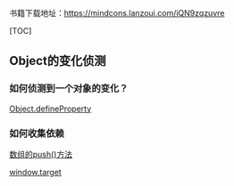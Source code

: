 书籍下载地址：https://mindcons.lanzoui.com/iQN9zqzuvre

[TOC]



## Object的变化侦测

### 如何侦测到一个对象的变化？

[Object.defineProperty](https://www.cnblogs.com/yangguoe/p/8055888.html)

### 如何收集依赖

[数组的push()方法](https://www.runoob.com/jsref/jsref-push.html)

[window.target]()

